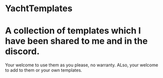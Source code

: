 # YachtTemplates

# A collection of templates which I have been shared to me and in the discord. 
Your welcome to use them as you please, no warranty. ALso, your welcome to add to them
or your own templates. 

